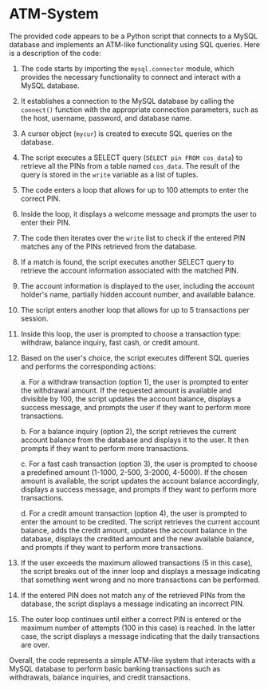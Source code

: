 # ATM-System
The provided code appears to be a Python script that connects to a MySQL database and implements an ATM-like functionality using SQL queries. Here is a description of the code:

1. The code starts by importing the `mysql.connector` module, which provides the necessary functionality to connect and interact with a MySQL database.

2. It establishes a connection to the MySQL database by calling the `connect()` function with the appropriate connection parameters, such as the host, username, password, and database name.

3. A cursor object (`mycur`) is created to execute SQL queries on the database.

4. The script executes a SELECT query (`SELECT pin FROM cos_data`) to retrieve all the PINs from a table named `cos_data`. The result of the query is stored in the `write` variable as a list of tuples.

5. The code enters a loop that allows for up to 100 attempts to enter the correct PIN.

6. Inside the loop, it displays a welcome message and prompts the user to enter their PIN.

7. The code then iterates over the `write` list to check if the entered PIN matches any of the PINs retrieved from the database.

8. If a match is found, the script executes another SELECT query to retrieve the account information associated with the matched PIN.

9. The account information is displayed to the user, including the account holder's name, partially hidden account number, and available balance.

10. The script enters another loop that allows for up to 5 transactions per session.

11. Inside this loop, the user is prompted to choose a transaction type: withdraw, balance inquiry, fast cash, or credit amount.

12. Based on the user's choice, the script executes different SQL queries and performs the corresponding actions:

    a. For a withdraw transaction (option 1), the user is prompted to enter the withdrawal amount. If the requested amount is available and divisible by 100, the script updates the account balance, displays a success message, and prompts the user if they want to perform more transactions.
    
    b. For a balance inquiry (option 2), the script retrieves the current account balance from the database and displays it to the user. It then prompts if they want to perform more transactions.
    
    c. For a fast cash transaction (option 3), the user is prompted to choose a predefined amount (1-1000, 2-500, 3-2000, 4-5000). If the chosen amount is available, the script updates the account balance accordingly, displays a success message, and prompts if they want to perform more transactions.
    
    d. For a credit amount transaction (option 4), the user is prompted to enter the amount to be credited. The script retrieves the current account balance, adds the credit amount, updates the account balance in the database, displays the credited amount and the new available balance, and prompts if they want to perform more transactions.
    
13. If the user exceeds the maximum allowed transactions (5 in this case), the script breaks out of the inner loop and displays a message indicating that something went wrong and no more transactions can be performed.

14. If the entered PIN does not match any of the retrieved PINs from the database, the script displays a message indicating an incorrect PIN.

15. The outer loop continues until either a correct PIN is entered or the maximum number of attempts (100 in this case) is reached. In the latter case, the script displays a message indicating that the daily transactions are over.

Overall, the code represents a simple ATM-like system that interacts with a MySQL database to perform basic banking transactions such as withdrawals, balance inquiries, and credit transactions.
